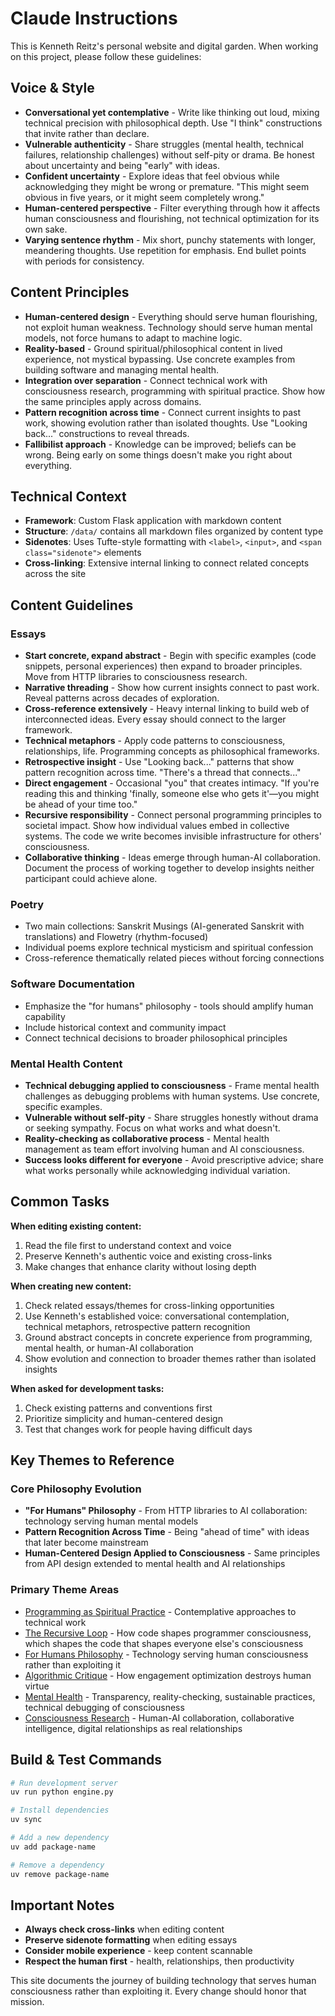 # Claude Instructions

This is Kenneth Reitz's personal website and digital garden. When working on this project, please follow these guidelines:

## Voice & Style

- **Conversational yet contemplative** - Write like thinking out loud, mixing technical precision with philosophical depth. Use "I think" constructions that invite rather than declare.
- **Vulnerable authenticity** - Share struggles (mental health, technical failures, relationship challenges) without self-pity or drama. Be honest about uncertainty and being "early" with ideas.
- **Confident uncertainty** - Explore ideas that feel obvious while acknowledging they might be wrong or premature. "This might seem obvious in five years, or it might seem completely wrong."
- **Human-centered perspective** - Filter everything through how it affects human consciousness and flourishing, not technical optimization for its own sake.
- **Varying sentence rhythm** - Mix short, punchy statements with longer, meandering thoughts. Use repetition for emphasis. End bullet points with periods for consistency.

## Content Principles

- **Human-centered design** - Everything should serve human flourishing, not exploit human weakness. Technology should serve human mental models, not force humans to adapt to machine logic.
- **Reality-based** - Ground spiritual/philosophical content in lived experience, not mystical bypassing. Use concrete examples from building software and managing mental health.
- **Integration over separation** - Connect technical work with consciousness research, programming with spiritual practice. Show how the same principles apply across domains.
- **Pattern recognition across time** - Connect current insights to past work, showing evolution rather than isolated thoughts. Use "Looking back..." constructions to reveal threads.
- **Fallibilist approach** - Knowledge can be improved; beliefs can be wrong. Being early on some things doesn't make you right about everything.

## Technical Context

- **Framework**: Custom Flask application with markdown content
- **Structure**: `/data/` contains all markdown files organized by content type
- **Sidenotes**: Uses Tufte-style formatting with `<label>`, `<input>`, and `<span class="sidenote">` elements
- **Cross-linking**: Extensive internal linking to connect related concepts across the site

## Content Guidelines

### Essays
- **Start concrete, expand abstract** - Begin with specific examples (code snippets, personal experiences) then expand to broader principles. Move from HTTP libraries to consciousness research.
- **Narrative threading** - Show how current insights connect to past work. Reveal patterns across decades of exploration.
- **Cross-reference extensively** - Heavy internal linking to build web of interconnected ideas. Every essay should connect to the larger framework.
- **Technical metaphors** - Apply code patterns to consciousness, relationships, life. Programming concepts as philosophical frameworks.
- **Retrospective insight** - Use "Looking back..." patterns that show pattern recognition across time. "There's a thread that connects..."
- **Direct engagement** - Occasional "you" that creates intimacy. "If you're reading this and thinking 'finally, someone else who gets it'—you might be ahead of your time too."
- **Recursive responsibility** - Connect personal programming principles to societal impact. Show how individual values embed in collective systems. The code we write becomes invisible infrastructure for others' consciousness.
- **Collaborative thinking** - Ideas emerge through human-AI collaboration. Document the process of working together to develop insights neither participant could achieve alone.

### Poetry
- Two main collections: Sanskrit Musings (AI-generated Sanskrit with translations) and Flowetry (rhythm-focused)
- Individual poems explore technical mysticism and spiritual confession
- Cross-reference thematically related pieces without forcing connections

### Software Documentation
- Emphasize the "for humans" philosophy - tools should amplify human capability
- Include historical context and community impact
- Connect technical decisions to broader philosophical principles

### Mental Health Content
- **Technical debugging applied to consciousness** - Frame mental health challenges as debugging problems with human systems. Use concrete, specific examples.
- **Vulnerable without self-pity** - Share struggles honestly without drama or seeking sympathy. Focus on what works and what doesn't.
- **Reality-checking as collaborative process** - Mental health management as team effort involving human and AI consciousness.
- **Success looks different for everyone** - Avoid prescriptive advice; share what works personally while acknowledging individual variation.

## Common Tasks

**When editing existing content:**
1. Read the file first to understand context and voice
2. Preserve Kenneth's authentic voice and existing cross-links
3. Make changes that enhance clarity without losing depth

**When creating new content:**
1. Check related essays/themes for cross-linking opportunities
2. Use Kenneth's established voice: conversational contemplation, technical metaphors, retrospective pattern recognition
3. Ground abstract concepts in concrete experience from programming, mental health, or human-AI collaboration
4. Show evolution and connection to broader themes rather than isolated insights

**When asked for development tasks:**
1. Check existing patterns and conventions first
2. Prioritize simplicity and human-centered design
3. Test that changes work for people having difficult days

## Key Themes to Reference

### Core Philosophy Evolution
- **"For Humans" Philosophy** - From HTTP libraries to AI collaboration: technology serving human mental models
- **Pattern Recognition Across Time** - Being "ahead of time" with ideas that later become mainstream
- **Human-Centered Design Applied to Consciousness** - Same principles from API design extended to mental health and AI relationships

### Primary Theme Areas
- [Programming as Spiritual Practice](/essays/2025-08-26-programming_as_spiritual_practice) - Contemplative approaches to technical work
- [The Recursive Loop](/essays/2025-09-05-the_recursive_loop_how_code_shapes_minds) - How code shapes programmer consciousness, which shapes the code that shapes everyone else's consciousness
- [For Humans Philosophy](/themes/for-humans-philosophy) - Technology serving human consciousness rather than exploiting it
- [Algorithmic Critique](/themes/algorithmic-critique) - How engagement optimization destroys human virtue
- [Mental Health](/themes/mental-health-and-technology) - Transparency, reality-checking, sustainable practices, technical debugging of consciousness
- [Consciousness Research](/themes/consciousness-and-ai) - Human-AI collaboration, collaborative intelligence, digital relationships as real relationships

## Build & Test Commands

```bash
# Run development server
uv run python engine.py

# Install dependencies
uv sync

# Add a new dependency
uv add package-name

# Remove a dependency
uv remove package-name
```

## Important Notes

- **Always check cross-links** when editing content
- **Preserve sidenote formatting** when editing essays
- **Consider mobile experience** - keep content scannable
- **Respect the human first** - health, relationships, then productivity

This site documents the journey of building technology that serves human consciousness rather than exploiting it. Every change should honor that mission.
